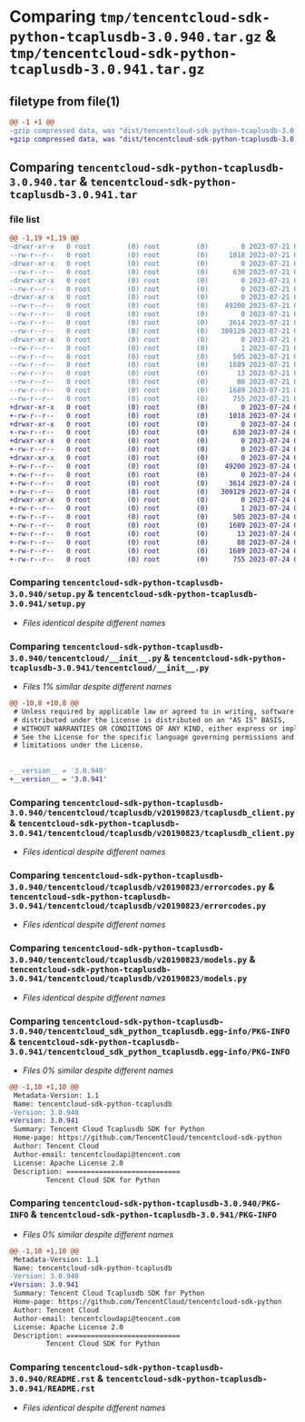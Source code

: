 # Comparing `tmp/tencentcloud-sdk-python-tcaplusdb-3.0.940.tar.gz` & `tmp/tencentcloud-sdk-python-tcaplusdb-3.0.941.tar.gz`

## filetype from file(1)

```diff
@@ -1 +1 @@
-gzip compressed data, was "dist/tencentcloud-sdk-python-tcaplusdb-3.0.940.tar", last modified: Fri Jul 21 00:49:55 2023, max compression
+gzip compressed data, was "dist/tencentcloud-sdk-python-tcaplusdb-3.0.941.tar", last modified: Mon Jul 24 00:44:14 2023, max compression
```

## Comparing `tencentcloud-sdk-python-tcaplusdb-3.0.940.tar` & `tencentcloud-sdk-python-tcaplusdb-3.0.941.tar`

### file list

```diff
@@ -1,19 +1,19 @@
-drwxr-xr-x   0 root         (0) root         (0)        0 2023-07-21 00:49:55.000000 tencentcloud-sdk-python-tcaplusdb-3.0.940/
--rw-r--r--   0 root         (0) root         (0)     1018 2023-07-21 00:49:55.000000 tencentcloud-sdk-python-tcaplusdb-3.0.940/setup.py
-drwxr-xr-x   0 root         (0) root         (0)        0 2023-07-21 00:49:55.000000 tencentcloud-sdk-python-tcaplusdb-3.0.940/tencentcloud/
--rw-r--r--   0 root         (0) root         (0)      630 2023-07-21 00:49:55.000000 tencentcloud-sdk-python-tcaplusdb-3.0.940/tencentcloud/__init__.py
-drwxr-xr-x   0 root         (0) root         (0)        0 2023-07-21 00:49:55.000000 tencentcloud-sdk-python-tcaplusdb-3.0.940/tencentcloud/tcaplusdb/
--rw-r--r--   0 root         (0) root         (0)        0 2023-07-21 00:49:55.000000 tencentcloud-sdk-python-tcaplusdb-3.0.940/tencentcloud/tcaplusdb/__init__.py
-drwxr-xr-x   0 root         (0) root         (0)        0 2023-07-21 00:49:55.000000 tencentcloud-sdk-python-tcaplusdb-3.0.940/tencentcloud/tcaplusdb/v20190823/
--rw-r--r--   0 root         (0) root         (0)    49200 2023-07-21 00:49:55.000000 tencentcloud-sdk-python-tcaplusdb-3.0.940/tencentcloud/tcaplusdb/v20190823/tcaplusdb_client.py
--rw-r--r--   0 root         (0) root         (0)        0 2023-07-21 00:49:55.000000 tencentcloud-sdk-python-tcaplusdb-3.0.940/tencentcloud/tcaplusdb/v20190823/__init__.py
--rw-r--r--   0 root         (0) root         (0)     3614 2023-07-21 00:49:55.000000 tencentcloud-sdk-python-tcaplusdb-3.0.940/tencentcloud/tcaplusdb/v20190823/errorcodes.py
--rw-r--r--   0 root         (0) root         (0)   309129 2023-07-21 00:49:55.000000 tencentcloud-sdk-python-tcaplusdb-3.0.940/tencentcloud/tcaplusdb/v20190823/models.py
-drwxr-xr-x   0 root         (0) root         (0)        0 2023-07-21 00:49:55.000000 tencentcloud-sdk-python-tcaplusdb-3.0.940/tencentcloud_sdk_python_tcaplusdb.egg-info/
--rw-r--r--   0 root         (0) root         (0)        1 2023-07-21 00:49:55.000000 tencentcloud-sdk-python-tcaplusdb-3.0.940/tencentcloud_sdk_python_tcaplusdb.egg-info/dependency_links.txt
--rw-r--r--   0 root         (0) root         (0)      505 2023-07-21 00:49:55.000000 tencentcloud-sdk-python-tcaplusdb-3.0.940/tencentcloud_sdk_python_tcaplusdb.egg-info/SOURCES.txt
--rw-r--r--   0 root         (0) root         (0)     1689 2023-07-21 00:49:55.000000 tencentcloud-sdk-python-tcaplusdb-3.0.940/tencentcloud_sdk_python_tcaplusdb.egg-info/PKG-INFO
--rw-r--r--   0 root         (0) root         (0)       13 2023-07-21 00:49:55.000000 tencentcloud-sdk-python-tcaplusdb-3.0.940/tencentcloud_sdk_python_tcaplusdb.egg-info/top_level.txt
--rw-r--r--   0 root         (0) root         (0)       88 2023-07-21 00:49:55.000000 tencentcloud-sdk-python-tcaplusdb-3.0.940/setup.cfg
--rw-r--r--   0 root         (0) root         (0)     1689 2023-07-21 00:49:55.000000 tencentcloud-sdk-python-tcaplusdb-3.0.940/PKG-INFO
--rw-r--r--   0 root         (0) root         (0)      755 2023-07-21 00:49:55.000000 tencentcloud-sdk-python-tcaplusdb-3.0.940/README.rst
+drwxr-xr-x   0 root         (0) root         (0)        0 2023-07-24 00:44:14.000000 tencentcloud-sdk-python-tcaplusdb-3.0.941/
+-rw-r--r--   0 root         (0) root         (0)     1018 2023-07-24 00:44:14.000000 tencentcloud-sdk-python-tcaplusdb-3.0.941/setup.py
+drwxr-xr-x   0 root         (0) root         (0)        0 2023-07-24 00:44:14.000000 tencentcloud-sdk-python-tcaplusdb-3.0.941/tencentcloud/
+-rw-r--r--   0 root         (0) root         (0)      630 2023-07-24 00:44:14.000000 tencentcloud-sdk-python-tcaplusdb-3.0.941/tencentcloud/__init__.py
+drwxr-xr-x   0 root         (0) root         (0)        0 2023-07-24 00:44:14.000000 tencentcloud-sdk-python-tcaplusdb-3.0.941/tencentcloud/tcaplusdb/
+-rw-r--r--   0 root         (0) root         (0)        0 2023-07-24 00:44:14.000000 tencentcloud-sdk-python-tcaplusdb-3.0.941/tencentcloud/tcaplusdb/__init__.py
+drwxr-xr-x   0 root         (0) root         (0)        0 2023-07-24 00:44:14.000000 tencentcloud-sdk-python-tcaplusdb-3.0.941/tencentcloud/tcaplusdb/v20190823/
+-rw-r--r--   0 root         (0) root         (0)    49200 2023-07-24 00:44:14.000000 tencentcloud-sdk-python-tcaplusdb-3.0.941/tencentcloud/tcaplusdb/v20190823/tcaplusdb_client.py
+-rw-r--r--   0 root         (0) root         (0)        0 2023-07-24 00:44:14.000000 tencentcloud-sdk-python-tcaplusdb-3.0.941/tencentcloud/tcaplusdb/v20190823/__init__.py
+-rw-r--r--   0 root         (0) root         (0)     3614 2023-07-24 00:44:14.000000 tencentcloud-sdk-python-tcaplusdb-3.0.941/tencentcloud/tcaplusdb/v20190823/errorcodes.py
+-rw-r--r--   0 root         (0) root         (0)   309129 2023-07-24 00:44:14.000000 tencentcloud-sdk-python-tcaplusdb-3.0.941/tencentcloud/tcaplusdb/v20190823/models.py
+drwxr-xr-x   0 root         (0) root         (0)        0 2023-07-24 00:44:14.000000 tencentcloud-sdk-python-tcaplusdb-3.0.941/tencentcloud_sdk_python_tcaplusdb.egg-info/
+-rw-r--r--   0 root         (0) root         (0)        1 2023-07-24 00:44:14.000000 tencentcloud-sdk-python-tcaplusdb-3.0.941/tencentcloud_sdk_python_tcaplusdb.egg-info/dependency_links.txt
+-rw-r--r--   0 root         (0) root         (0)      505 2023-07-24 00:44:14.000000 tencentcloud-sdk-python-tcaplusdb-3.0.941/tencentcloud_sdk_python_tcaplusdb.egg-info/SOURCES.txt
+-rw-r--r--   0 root         (0) root         (0)     1689 2023-07-24 00:44:14.000000 tencentcloud-sdk-python-tcaplusdb-3.0.941/tencentcloud_sdk_python_tcaplusdb.egg-info/PKG-INFO
+-rw-r--r--   0 root         (0) root         (0)       13 2023-07-24 00:44:14.000000 tencentcloud-sdk-python-tcaplusdb-3.0.941/tencentcloud_sdk_python_tcaplusdb.egg-info/top_level.txt
+-rw-r--r--   0 root         (0) root         (0)       88 2023-07-24 00:44:14.000000 tencentcloud-sdk-python-tcaplusdb-3.0.941/setup.cfg
+-rw-r--r--   0 root         (0) root         (0)     1689 2023-07-24 00:44:14.000000 tencentcloud-sdk-python-tcaplusdb-3.0.941/PKG-INFO
+-rw-r--r--   0 root         (0) root         (0)      755 2023-07-24 00:44:14.000000 tencentcloud-sdk-python-tcaplusdb-3.0.941/README.rst
```

### Comparing `tencentcloud-sdk-python-tcaplusdb-3.0.940/setup.py` & `tencentcloud-sdk-python-tcaplusdb-3.0.941/setup.py`

 * *Files identical despite different names*

### Comparing `tencentcloud-sdk-python-tcaplusdb-3.0.940/tencentcloud/__init__.py` & `tencentcloud-sdk-python-tcaplusdb-3.0.941/tencentcloud/__init__.py`

 * *Files 1% similar despite different names*

```diff
@@ -10,8 +10,8 @@
 # Unless required by applicable law or agreed to in writing, software
 # distributed under the License is distributed on an "AS IS" BASIS,
 # WITHOUT WARRANTIES OR CONDITIONS OF ANY KIND, either express or implied.
 # See the License for the specific language governing permissions and
 # limitations under the License.
 
 
-__version__ = '3.0.940'
+__version__ = '3.0.941'
```

### Comparing `tencentcloud-sdk-python-tcaplusdb-3.0.940/tencentcloud/tcaplusdb/v20190823/tcaplusdb_client.py` & `tencentcloud-sdk-python-tcaplusdb-3.0.941/tencentcloud/tcaplusdb/v20190823/tcaplusdb_client.py`

 * *Files identical despite different names*

### Comparing `tencentcloud-sdk-python-tcaplusdb-3.0.940/tencentcloud/tcaplusdb/v20190823/errorcodes.py` & `tencentcloud-sdk-python-tcaplusdb-3.0.941/tencentcloud/tcaplusdb/v20190823/errorcodes.py`

 * *Files identical despite different names*

### Comparing `tencentcloud-sdk-python-tcaplusdb-3.0.940/tencentcloud/tcaplusdb/v20190823/models.py` & `tencentcloud-sdk-python-tcaplusdb-3.0.941/tencentcloud/tcaplusdb/v20190823/models.py`

 * *Files identical despite different names*

### Comparing `tencentcloud-sdk-python-tcaplusdb-3.0.940/tencentcloud_sdk_python_tcaplusdb.egg-info/PKG-INFO` & `tencentcloud-sdk-python-tcaplusdb-3.0.941/tencentcloud_sdk_python_tcaplusdb.egg-info/PKG-INFO`

 * *Files 0% similar despite different names*

```diff
@@ -1,10 +1,10 @@
 Metadata-Version: 1.1
 Name: tencentcloud-sdk-python-tcaplusdb
-Version: 3.0.940
+Version: 3.0.941
 Summary: Tencent Cloud Tcaplusdb SDK for Python
 Home-page: https://github.com/TencentCloud/tencentcloud-sdk-python
 Author: Tencent Cloud
 Author-email: tencentcloudapi@tencent.com
 License: Apache License 2.0
 Description: ============================
         Tencent Cloud SDK for Python
```

### Comparing `tencentcloud-sdk-python-tcaplusdb-3.0.940/PKG-INFO` & `tencentcloud-sdk-python-tcaplusdb-3.0.941/PKG-INFO`

 * *Files 0% similar despite different names*

```diff
@@ -1,10 +1,10 @@
 Metadata-Version: 1.1
 Name: tencentcloud-sdk-python-tcaplusdb
-Version: 3.0.940
+Version: 3.0.941
 Summary: Tencent Cloud Tcaplusdb SDK for Python
 Home-page: https://github.com/TencentCloud/tencentcloud-sdk-python
 Author: Tencent Cloud
 Author-email: tencentcloudapi@tencent.com
 License: Apache License 2.0
 Description: ============================
         Tencent Cloud SDK for Python
```

### Comparing `tencentcloud-sdk-python-tcaplusdb-3.0.940/README.rst` & `tencentcloud-sdk-python-tcaplusdb-3.0.941/README.rst`

 * *Files identical despite different names*

